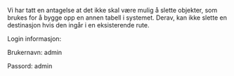﻿Vi har tatt en antagelse at det ikke skal være mulig å slette objekter,
som brukes for å bygge opp en annen tabell i systemet.
Derav, kan ikke slette en destinasjon hvis den ingår i en eksisterende rute.

Login informasjon:

Brukernavn: admin

Passord: admin